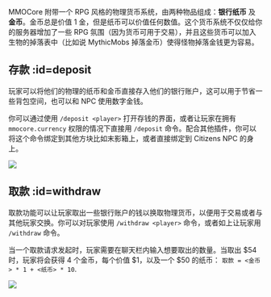 MMOCore 附带一个 RPG 风格的物理货币系统，由两种物品组成：**银行纸币** 及 **金币**。金币总是价值 1 金，但是纸币可以价值任何数值。这个货币系统不仅仅给你的服务器增加了一些 RPG 氛围（因为货币可用于交易），并且这些货币可以加入生物的掉落表中（比如说 MythicMobs 掉落金币）使得怪物掉落金钱更为容易。

## 存款 :id=deposit
玩家可以将他们的物理的纸币和金币直接存入他们的银行账户，这可以用于节省一些背包空间，也可以和 NPC 使用数字金钱。

你可以通过使用 `/deposit <player>` 打开存钱的界面，或者让玩家在拥有 `mmocore.currency` 权限的情况下直接用 `/deposit` 命令。配合其他插件，你可以将这个命令绑定到其他方块比如末影箱上，或者直接绑定到 Citizens NPC 的身上。

![](https://i.imgur.com/IDpIfft.gif)

## 取款 :id=withdraw
取款功能可以让玩家取出一些银行账户的钱以换取物理货币，以便用于交易或者与其他玩家交换。你可以对玩家使用 `/withdraw <player>` 命令，或者如上让玩家用 `/withdraw` 命令。

当一个取款请求发起时，玩家需要在聊天栏内输入想要取出的数量。当取出 $54 时，玩家将会获得 4 个金币，每个价值 $1，以及一个 $50 的纸币： `取款 = <金币> * 1 + <纸币> * 10`.

![](https://i.imgur.com/VNe2NPr.gif)